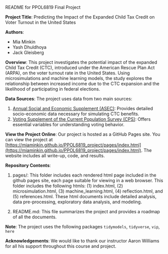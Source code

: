 README for PPOL6819 Final Project

**Project Title**: Predicting the Impact of the Expanded Child Tax Credit on Voter Turnout in the United States

**Authors**: 
* Mia Minkin
* Yash Dhuldhoya
* Jack Gleisberg

**Overview**:
This project investigates the potential impact of the expanded Child Tax Credit (CTC), introduced under the American Rescue Plan Act (ARPA), on the voter turnout rate in the United States. Using microsimulations and machine learning models, the study explores the relationship between increased income due to the CTC expansion and the likelihood of participating in federal elections.

**Data Sources**: 
The project uses data from two main sources:

1. [Annual Social and Economic Supplement (ASEC)](https://www.census.gov/data/datasets/time-series/demo/cps/cps-asec.html): Provides detailed socio-economic data necessary for simulating CTC benefits.
2. [Voting Supplement of the Current Population Survey (CPS)](https://www.census.gov/data/datasets/time-series/demo/cps/cps-supp_cps-repwgt/cps-voting.html): Offers essential variables for understanding voting behavior.

**View the Project Online**:
Our project is hosted as a GitHub Pages site. You can view the project at [https://miaminkin.github.io/PPOL6819_project/pages/index.html](https://miaminkin.github.io/PPOL6819_project/pages/index.html). The website includes all write-up, code, and results.

**Repository Contents**:
1. pages/: This folder includes each rendered html page included in the github pages site, each page suitable for viewing in a web browser. This folder includes the following htmls: (1) index.html, (2) microsimulation.html, (3) machine_learning.html, (4) reflection.html, and (5) references.html. These html documents include detailed analysis, data pre-processing, exploratory data analysis, and modeling. 

2. README.md: This file summarizes the project and provides a roadmap of all the documents. 

**Note**: The project uses the following packages `tidymodels`, `tidyverse`, `vip`, `here`

**Acknowledgements**:
We would like to thank our instructor Aaron Williams for all his support throughout this course and project. 
